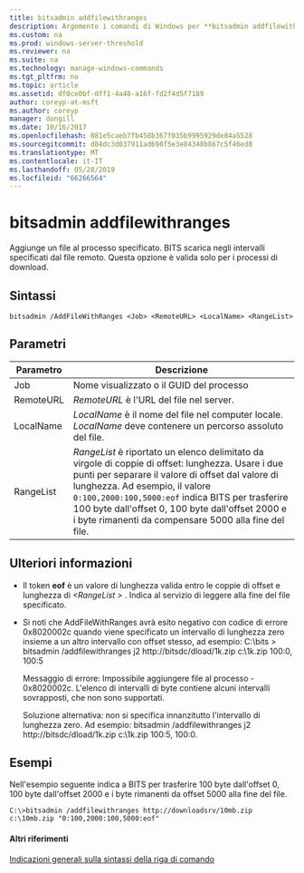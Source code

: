 ```yaml
---
title: bitsadmin addfilewithranges
description: Argomento i comandi di Windows per **bitsadmin addfilewithranges** -aggiunge un file al processo specificato. BITS scarica negli intervalli specificati dal file remoto.
ms.custom: na
ms.prod: windows-server-threshold
ms.reviewer: na
ms.suite: na
ms.technology: manage-windows-commands
ms.tgt_pltfrm: na
ms.topic: article
ms.assetid: df0ce0bf-dff1-4a48-a16f-fd2f4d5f7189
author: coreyp-at-msft
ms.author: coreyp
manager: dongill
ms.date: 10/16/2017
ms.openlocfilehash: 081e5caeb7fb458b367f035b9995929de84a5528
ms.sourcegitcommit: d84dc3d037911ad698f5e3e84348b867c5f46ed8
ms.translationtype: MT
ms.contentlocale: it-IT
ms.lasthandoff: 05/28/2019
ms.locfileid: "66266564"
---
```

# <a name="bitsadmin-addfilewithranges"></a>bitsadmin addfilewithranges

Aggiunge un file al processo specificato. BITS scarica negli intervalli specificati dal file remoto. Questa opzione è valida solo per i processi di download.

## <a name="syntax"></a>Sintassi

```
bitsadmin /AddFileWithRanges <Job> <RemoteURL> <LocalName> <RangeList>
```

## <a name="parameters"></a>Parametri

|Parametro|Descrizione|
|---------|-----------|
|Job|Nome visualizzato o il GUID del processo|
|RemoteURL|*RemoteURL* è l'URL del file nel server.|
|LocalName|*LocalName* è il nome del file nel computer locale. *LocalName* deve contenere un percorso assoluto del file.|
|RangeList|*RangeList* è riportato un elenco delimitato da virgole di coppie di offset: lunghezza. Usare i due punti per separare il valore di offset dal valore di lunghezza. Ad esempio, il valore `0:100,2000:100,5000:eof` indica BITS per trasferire 100 byte dall'offset 0, 100 byte dall'offset 2000 e i byte rimanenti da compensare 5000 alla fine del file.|

## <a name="more-information"></a>Ulteriori informazioni

-   Il token **eof** è un valore di lunghezza valida entro le coppie di offset e lunghezza di  *\<RangeList >* . Indica al servizio di leggere alla fine del file specificato.
-   Si noti che AddFileWithRanges avrà esito negativo con codice di errore 0x8020002c quando viene specificato un intervallo di lunghezza zero insieme a un altro intervallo con offset stesso, ad esempio: C:\bits > bitsadmin /addfilewithranges j2 http://bitsdc/dload/1k.zip c:\1k.zip 100:0, 100:5

    Messaggio di errore: Impossibile aggiungere file al processo - 0x8020002c. L'elenco di intervalli di byte contiene alcuni intervalli sovrapposti, che non sono supportati.

    Soluzione alternativa: non si specifica innanzitutto l'intervallo di lunghezza zero. Ad esempio: bitsadmin /addfilewithranges j2 http://bitsdc/dload/1k.zip c:\1k.zip 100:5, 100:0.

## <a name="examples"></a>Esempi

Nell'esempio seguente indica a BITS per trasferire 100 byte dall'offset 0, 100 byte dall'offset 2000 e i byte rimanenti da offset 5000 alla fine del file.
```
C:\>bitsadmin /addfilewithranges http://downloadsrv/10mb.zip c:\10mb.zip "0:100,2000:100,5000:eof"
```

#### <a name="additional-references"></a>Altri riferimenti

[Indicazioni generali sulla sintassi della riga di comando](command-line-syntax-key.md)
